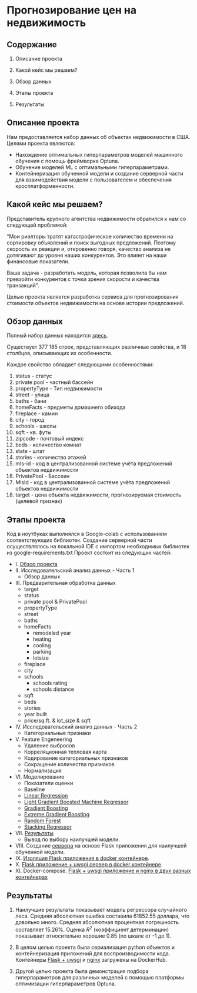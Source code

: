 # Прогнозирование цен на недвижимость

## Содержание
1. Описание проекта

2. Какой кейс мы решаем?

3. Обзор данных

4. Этапы проекта

5. Результаты

## Описание проекта
Нам предоставляется набор данных об объектах недвижимости в США. Целями проекта являются:
* Нахождение оптимальных гиперпараметров моделей машинного обучения с помощь фреймворка Optuna.
* Обучение моделей ML с оптимальными гиперпараметрами.
* Контейнеризация обученной модели и создание серверной части для взаимодействия модели с пользователем и обеспечения кросплатформенности.

## Какой кейс мы решаем?
Представитель крупного агентства недвижимости обратился к нам со следующей проблемой:

“Мои риэлторы тратят катастрофическое количество времени на сортировку объявлений и поиск выгодных предложений. Поэтому скорость их реакции и, откровенно говоря, качество анализа не дотягивают до уровня наших конкурентов. Это влияет на наши финансовые показатели.

Ваша задача - разработать модель, которая позволила бы нам превзойти конкурентов с точки зрения скорости и качества транзакций".

Целью проекта является разработка сервиса для прогнозирования стоимости объектов недвижимости на основе истории предложений.

## Обзор данных
Полный набор данных находится [здесь](https://drive.google.com/file/d/1JdahsdHu4N4-Xhe46VAPQFTqFVC7QTov/view?usp=share_link).

Существует 377 185 строк, представляющих различные свойства, и 18 столбцов, описывающих их особенности.

Каждое свойство обладает следующими особенностями:
1. status - статус
2. private pool - частный бассейн
3. propertyType - Тип недвижимости
4. street - улица
5. baths - бани
6. homeFacts - предметы домашнего обихода
7. fireplace - камин
8. city - город
9. schools - школы
10. sqft - кв. футы
11. zipcode - почтовый индекс
12. beds - количество комнат
13. state - штат
14. stories - количество этажей
15. mls-id - код в централизованной системе учёта предложений объектов недвижимости
16. PrivatePool - Бассеин
17. MlsId - код в централизованной системе учёта предложений объектов недвижимости
18. target - цена объекта недвижимости, прогнозируемая стоимость (целевой признак)

## Этапы проекта
Код в ноутбуках выполнялся в Google-colab с использованием соответствующих библиотек. Создание серверной части осуществлялось на локальной IDE с импортом необходимых библиотек из google-requirements.txt
Проект состоит из следующих частей:

* I. [Обзор проекта](https://github.com/AleksandrOsip/Final-project-of-the-first-year-of-stud-origy/blob/main/Processing_and_baseline.ipynb)
* II. Исследовательский анализ данных - Часть 1
  * Обзор данных
* III. Предварительная обработка данных
  * target
  * status
  * private pool & PrivatePool
  * propertyType
  * street
  * baths
  * homeFacts
    * remodeled year
    * heating
    * cooling
    * parking
    * lotsize
  * fireplace
  * city
  * schools
    * schools rating
    * schools distance
  * sqft
  * beds
  * stories
  * year built
  * price/sq.ft. & lot_size & sqft
* IV. Исследовательский анализ данных - Часть 2
  * Категориальные признаки
* V. Feature Engeneering
  * Удаление выбросов
  * Корреляционная тепловая карта
  * Кодирование категориальных признаков
  * Сокращение количества признаков
  * Нормализация
* VI. Моделирование
  * Показатели оценки
  * Baseline
  * [Linear Regression](https://github.com/AleksandrOsip/Final-project-of-the-first-year-of-stud/blob/main/lr.ipynb)
  * [Light Gradient Boosted Machine Regressor](https://github.com/AleksandrOsip/Final-project-of-the-first-year-of-stud/blob/main/Optuna%20-%20LGBMRegressor.ipynb)
  * [Gradient Boosting](https://github.com/AleksandrOsip/Final-project-of-the-first-year-of-stud/blob/main/Optuna%20-%20Gradient%20Boosting.ipynb)
  * [Extreme Gradient Boosting](https://github.com/AleksandrOsip/Final-project-of-the-first-year-of-stud/blob/main/Optuna%20-%20Extreme%20Gradient%20Boosting.ipynb)
  * [Random Forest](https://github.com/AleksandrOsip/Final-project-of-the-first-year-of-stud/blob/main/Optuna%20-%20Random%20Forest.ipynb)
  * [Stacking Regressor](https://github.com/AleksandrOsip/Final-project-of-the-first-year-of-stud/blob/main/Stacking%20Regressor.ipynb)
* VII. [Результаты](https://github.com/AleksandrOsip/Final-project-of-the-first-year-of-stud/blob/main/Results%20of%20model%20training.ipynb)
  * Вывод по выбору наилучшей модели.
* VIII. Создание [сервера](https://github.com/AleksandrOsip/Final-project-of-the-first-year-of-stud/blob/main/app/src/server.py) на основе Flask приложения для наилучшей обученной модели.
* IX. [Изоляция Flask приложения в docker контейнере](https://github.com/AleksandrOsip/Final-project-of-the-first-year-of-stud/blob/main/app/flask.Dockerfile).
* X. [Flask приложение + uwsgi сервер в docker контейнере](https://github.com/AleksandrOsip/Final-project-of-the-first-year-of-stud/blob/main/app/uwsgi.Dockerfile).
* XI. Docker-compose. [Flask + uwsgi приложение и nginx в двух разных контейнерах](https://github.com/AleksandrOsip/Final-project-of-the-first-year-of-stud/blob/main/docker-compose.yml)

## Результаты

1. Наилучшие результаты показывает модель регрессора случайного леса. Средняя абсолютная ошибка составила 61852.55 доллара, что довольно много. Средняя абсолютная процентная погрешность составляет 15.26%. Оценка $R^2$ (коэффициент детерминации) показывает относительно хорошие 0.85 (по шкале от -1 до 1).

2. В целом целью проекта была сериализация python объектов и контейнеризация приложений для воспроизводимости кода. Контейнеры [Flask + uwsgi](https://hub.docker.com/repository/docker/inbhktw72/fin_project_app_uwsgi/general) и [nginx](https://hub.docker.com/repository/docker/inbhktw72/fin_nginx_server/general) загружены на DockerHub.

3. Другой целью проекта была демонстрация подбора гиперпараметров для различных моделей с помощью 
платформы оптимизации гиперпараметров Optuna.